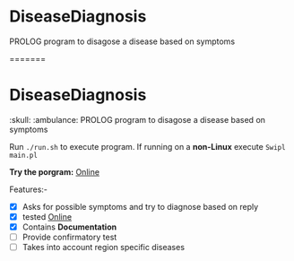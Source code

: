 
# DiseaseDiagnosis
PROLOG program to disagose a disease based on symptoms


=======
<h1> DiseaseDiagnosis </h1>  :skull:  :ambulance:
PROLOG program to disagose a disease based on symptoms


Run ```./run.sh``` to execute program.
If running on a **non-Linux** 
execute ```Swipl main.pl```

**Try the porgram:** [Online](https://swish.swi-prolog.org/p/Dhruv_diagnosis.pl)


Features:-
- [x] Asks for possible symptoms and try to diagnose based on reply
- [x] tested [Online](https://swish.swi-prolog.org/p/Dhruv_diagnosis.pl)
- [x] Contains **Documentation**
- [ ] Provide confirmatory test
- [ ] Takes into account region specific diseases
